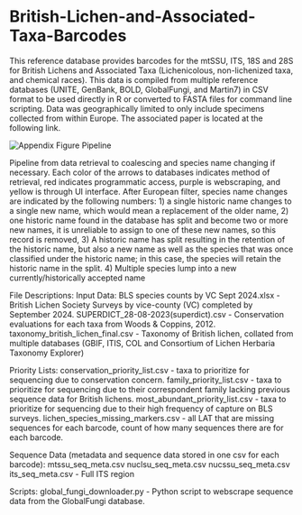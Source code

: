 # British-Lichen-and-Associated-Taxa-Barcodes

This reference database provides barcodes for the mtSSU, ITS, 18S and 28S for British Lichens and Associated Taxa (Lichenicolous, non-lichenized taxa, and chemical races). This data is compiled from multiple reference databases (UNITE, GenBank, BOLD, GlobalFungi, and Martin7) in CSV format to be used directly in R or converted to FASTA files for command line scripting. Data was geographically limited to only include specimens collected from within Europe. The associated paper is located at the following link.


![Appendix Figure Pipeline](https://github.com/user-attachments/assets/5b30e0df-1f04-44f3-9ea8-605b7cf1374b)

Pipeline from data retrieval to coalescing and species name changing if necessary. Each color of the arrows to databases indicates method of retrieval, red indicates programmatic access, purple is webscraping, and yellow is through UI interface. After European filter, species name changes are indicated by the following numbers: 1) a single historic name changes to a single new name, which would mean a replacement of the older name, 2) one historic name found in the database has split and become two or more new names, it is unreliable to assign to one of these new names, so this record is removed, 3) A historic name has split resulting in the retention of the historic name, but also a new name as well as the species that was once classified under the historic name; in this case, the species will retain the historic name in the split. 4) Multiple species lump into a new currently/historically accepted name


File Descriptions:
Input Data:
BLS species counts by VC Sept 2024.xlsx - British Lichen Society Surveys by vice-county (VC) completed by September 2024. 
SUPERDICT_28-08-2023(superdict).csv - Conservation evaluations for each taxa from Woods & Coppins, 2012.
taxonomy_british_lichen_final.csv - Taxonomy of British lichen, collated from multiple databases (GBIF, ITIS, COL and Consortium of Lichen Herbaria Taxonomy Explorer)

Priority Lists:
conservation_priority_list.csv - taxa to prioritize for sequencing due to conservation concern.
family_priority_list.csv - taxa to prioritize for sequencing due to their correspondent family lacking previous sequence data for British lichens.
most_abundant_priority_list.csv - taxa to prioritize for sequencing due to their high frequency of capture on BLS surveys. 
lichen_species_missing_markers.csv - all LAT that are missing sequences for each barcode, count of how many sequences there are for each barcode.

Sequence Data (metadata and sequence data stored in one csv for each barcode):
mtssu_seq_meta.csv
nuclsu_seq_meta.csv
nucssu_seq_meta.csv
its_seq_meta.csv - Full ITS region

Scripts:
global_fungi_downloader.py - Python script to webscrape sequence data from the GlobalFungi database.



